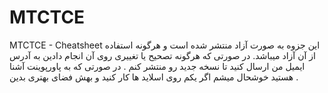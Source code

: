 # MTCTCE
MTCTCE - Cheatsheet
 این جزوه به صورت آزاد منتشر شده است و هرگونه استفاده از آن آزاد میباشد. در صورتی که هرگونه تصحیح یا تغییری روی آن انجام دادین به آدرس ایمیل من ارسال کنید تا نسخه جدید رو منتشر کنم . در صورتی که به پاورپوینت آشنا هستید خوشحال میشم اگر یکم روی اسلاید ها کار کنید و بهش فضای بهتری بدین .
